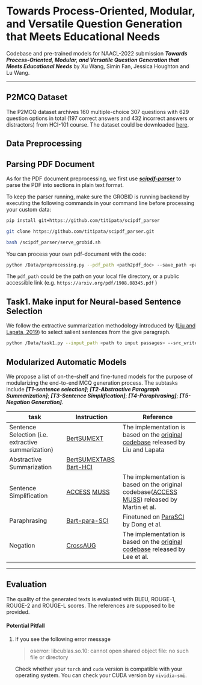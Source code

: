 # Towards Process-Oriented, Modular, and Versatile Question Generation that Meets Educational Needs

Codebase and pre-trained models for NAACL-2022 submission ***Towards Process-Oriented, Modular, and Versatile Question Generation that Meets Educational Needs*** by Xu Wang, Simin Fan, Jessica Houghton and Lu Wang.

---

## P2MCQ Dataset

The P2MCQ dataset archives 160 multiple-choice 307 questions with 629 question options in total (197 correct answers and 432 incorrect answers or distractors) from HCI-101 course. The dataset could be downloaded [here](https://drive.google.com/drive/folders/15UlOicIHAlU6akAJE6ngp2y_krKkpe1B?usp=sharing). 

## Data Preprocessing
## Parsing PDF Document

As for the PDF document preprocessing, we first use ***[scipdf-parser](https://github.com/titipata/scipdf_parser)*** to parse the PDF into sections in plain text format. 

To keep the parser running, make sure the GROBID is running backend by executing the following commands in your command line before processing your custom data:

```bash
pip install git+https://github.com/titipata/scipdf_parser

git clone https://github.com/titipata/scipdf_parser.git

bash /scipdf_parser/serve_grobid.sh
```

You can process your own pdf-document with the code:

```bash
python /Data/preprocessing.py --pdf_path <path2pdf_doc> --save_path <path to save processed data> --save_format <save format, default as csv>
```

The `pdf_path` could be the path on your local file directory, or a public accessible link (e.g. `https://arxiv.org/pdf/1908.08345.pdf` )

## Task1. Make input for Neural-based Sentence Selection

We follow the extractive summarization methodology introduced by ([Liu and Lapata, 2019](https://arxiv.org/pdf/1908.08345.pdf)) to select salient sentences from the give paragraph.

```bash
python /Data/task1.py --input_path <path to input passages> --src_write_into <path to save processed input> --tgt_path <path to target summary (not required)> --tgt_write_into   <path to save processed target>
```

## Modularized Automatic Models

We propose a list of on-the-shelf and fine-tuned models for the purpose of modularizing the end-to-end MCQ generation process. The subtasks include ***[T1-sentence selection]***; ***[T2-Abstractive Paragraph Summarization]***; ***[T3-Sentence Simplification]***; ***[T4-Paraphrasing]***; ***[T5-Negation Generation]***.   

| task                                               | Instruction                                          | Reference                                                    |
| -------------------------------------------------- | ------------------------------------------------------------ | ------------------------------------------------------------ |
| Sentence Selection (i.e. extractive summarization) | [BertSUMEXT](https://github.com/Olivia-fsm/P2MCQ/tree/master/subtasks/T1-SentenceSelection) | The implementation is based on the [original codebase](https://github.com/nlpyang/PreSumm) released by Liu and Lapata |
| Abstractive Summarization                          | [BertSUMEXTABS](https://github.com/Olivia-fsm/P2MCQ/tree/master/subtasks/T2-Summarization)       [Bart-HCI](https://github.com/Olivia-fsm/P2MCQ/tree/master/subtasks/T2-Summarization)                                                       |                                                              |
| Sentence Simplification                            | [ACCESS](https://github.com/Olivia-fsm/P2MCQ/tree/master/subtasks/T3-Simplification)  [MUSS](https://github.com/Olivia-fsm/P2MCQ/tree/master/subtasks/T3-Simplification)                                                             |  The implementation is based on the original codebase([ACCESS](https://github.com/facebookresearch/access) [MUSS](https://github.com/facebookresearch/muss)) released by Martin et al.                                                            |
| Paraphrasing                                       | [Bart-para-SCI](https://github.com/Olivia-fsm/P2MCQ/tree/master/subtasks/T4-Paraphrasing)                                                             |         Finetuned on [ParaSCI](https://github.com/dqxiu/ParaSCI) by Dong et al.                                                     |
| Negation                                           | [CrossAUG](https://github.com/Olivia-fsm/P2MCQ/tree/master/subtasks/T5-Negation)                                                             |             The implementation is based on the [original codebase](https://github.com/minwhoo/CrossAug) released by Lee et al.                                                 |

---

## Evaluation

The quality of the generated texts is evaluated with BLEU, ROUGE-1, ROUGE-2 and ROUGE-L scores. The references are supposed to be provided.


#### Potential Pitfall

1. If you see the following error message

   >  oserror: libcublas.so.10: cannot open shared object file: no such file or directory

   Check whether your `torch` and `cuda` version is compatible with your operating system. You can check your CUDA version by `nividia-smi`.


